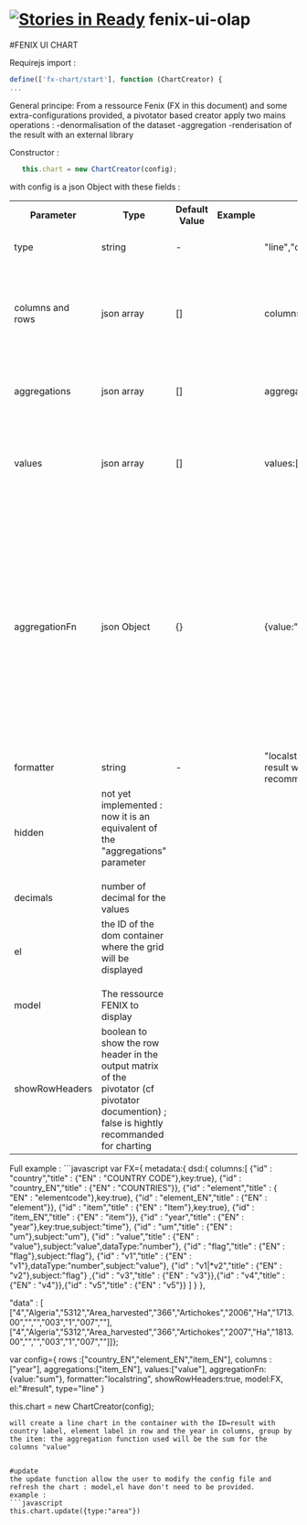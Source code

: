 [![Stories in Ready](https://badge.waffle.io/FENIX-Platform/fenix-ui-olap.png?label=ready&title=Ready)](https://waffle.io/FENIX-Platform/fenix-ui-olap)
fenix-ui-olap
=============


#FENIX UI CHART


Requirejs import : 
```javascript
define(['fx-chart/start'], function (ChartCreator) {
...
```
General principe:
From a ressource Fenix (FX in this document) and some extra-configurations provided, a pivotator based creator apply two mains operations : 
	-denormalisation of the dataset
	-aggregation
	-renderisation of the result with an external library


Constructor :
```javascript
   this.chart = new ChartCreator(config);
   ```
with config is a json Object with these fields :
<table>
   <tr>
         <th>Parameter</th>
         <th>Type</th>
         <th>Default Value</th>
         <th>Example</th>
         <th>Description</th>
      </tr>
<tr><td>type </td>
<td>string</td>
<td>-<td>
<td>"line","column","column_stacked","area","pyramide","area_stacked","scatter","boxplot"</td>
<td> type of chart we want to display</td>
</tr>

<tr><td>

columns and rows</td>
<td>json array</td>
<td>[]<td>
<td>columns:["Country","Indicator_EN"],rows:["Year"]</td>
<td>
	Define the operations of denormalization of FX : wich columns have to be display as rows and wich in columns
 
</td></tr>
<tr><td>aggregations</td>
<td>json array</td>
<td>[]<td>
<td>aggregations:["IndicatorCode_EN","Year"]</td>
<td>FX columns we want to aggregate,
they will not appears in the Grid

</td></tr>
<tr><td>values</td>
<td>json array</td>
<td>[]<td>
<td>values:["values","Flag","Units"]
<td> describe wich columns in the ressources will be aggregates and displayed in the values part of the grid
</td></tr>
<tr><td>
aggregationFn</td>
<td>json Object</td>
<td>{}<td>
<td> {value:"sum",Flag:"dif",Units:"dif"}</td><td>
			This object is needed to identify which 					aggregation function have to be applied for each field on the "values" part of the dataset. The functions identifiers "sum" and dif in this example refer to a function of aggregation implemented in the functions part of the application
</td></tr>
<tr><td>
formatter</td>
<td>string</td>
<td>-<td>
<td> "localstring" or "value" : iditifier of the formater function for the value field localstring result will be in this format : "1 250,12", value will return 1250,12  ; value is hightly recommanded for charting
</td></tr>
<tr><td>

hidden</td><td> not yet implemented : now it is an equivalent of the "aggregations" parameter
</td></tr>
<tr><td>
decimals</td><td> number of decimal for the values

</td></tr>
<tr><td>

el</td><td> the ID of the dom container where the grid will be displayed
</td></tr>
<tr><td>
model</td><td> The ressource FENIX to display
</td></tr>
<tr><td>
showRowHeaders</td><td>boolean to show the row header in the output matrix of the pivotator (cf pivotator documention) ; false is hightly recommanded for charting
</table>
Full example : 
```javascript
var FX={
  metadata:{
	dsd:{
	columns:[
		{"id" : "country","title" : {"EN" : "COUNTRY CODE"},key:true},
		{"id" : "country_EN","title" : {"EN" : "COUNTRIES"}},
		{"id" : "element","title" : { "EN" : "elementcode"},key:true},
		{"id" : "element_EN","title" : {"EN" : "element"}},
		{"id" : "item","title" : {"EN" : "Item"},key:true},
		{"id" : "item_EN","title" : {"EN" : "item"}},
		{"id" : "year","title" : {"EN" : "year"},key:true,subject:"time"},
		{"id" : "um","title" : {"EN" : "um"},subject:"um"},
		{"id" : "value","title" : {"EN" : "value"},subject:"value",dataType:"number"},
		{"id" : "flag","title" : {"EN" : "flag"},subject:"flag"},
		{"id" : "v1","title" : {"EN" : "v1"},dataType:"number",subject:"value"},
		{"id" : "v1|*v2","title" : {"EN" : "v2"},subject:"flag"}	,{"id" : "v3","title" : {"EN" : "v3"}},{"id" : "v4","title" : {"EN" : "v4"}},{"id" : "v5","title" : {"EN" : "v5"}}
		]
		}
		},
  
  "data" : [
  ["4","Algeria","5312","Area_harvested","366","Artichokes","2006","Ha","1713.00","","","003","1","007",""],
  ["4","Algeria","5312","Area_harvested","366","Artichokes","2007","Ha","1813.00","","","003","1","007",""]]};

var config={
rows :["country_EN","element_EN","item_EN"],
 columns :["year"],
aggregations:["item_EN"],
values:["value"],
aggregationFn:{value:"sum"},
formatter:"localstring",
showRowHeaders:true,
model:FX,
el:"#result",
type="line"
}


   this.chart = new ChartCreator(config);
   ```
will create a line chart in the container with the ID=result with country label, element label in row and the year in columns, group by the item: the aggregation function used will be the sum for the columns "value"


#update
the update function allow the user to modify the config file and refresh the chart : model,el have don't need to be provided.
example : 
```javascript
this.chart.update({type:"area"})

```
